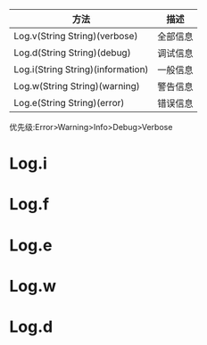 |  方法   | 描述  |
|  ----  | ----  |
| Log.v(String String)(verbose)  | 全部信息 |
| Log.d(String String)(debug)  | 调试信息 |
| Log.i(String String)(information)  | 一般信息 |
| Log.w(String String)(warning)  | 警告信息 |
| Log.e(String String)(error)  | 错误信息 |

优先级:Error>Warning>Info>Debug>Verbose

# Log.i

# Log.f

# Log.e

# Log.w

# Log.d

